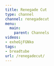 ```yaml
---
title: Renegade Cut
type: channel
channel: renegadecut
menu:
  main:
    parent: Channels
videos:
- exheGjFGNko
tags:
- breadtube
url: /renegadecut/
---
```

